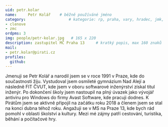 ```yaml
---
uid: petr.kolar
name:     Petr Kolář 	# běžně používáné jméno
category:                 	# kategorie: rp, praha, vary, hradec, jmk, senat  
- clenove
- zmc
ordpms: 3
img: people/petr-kolar.jpg   # 165 x 220
description: zastupitel MČ Praha 13    	# kratký popis, max 160 znaků
mail:
- petr.kolar@pirati.cz
profiles:
  github:		  
---
```


Jmenuji se Petr Kolář a narodil jsem se v roce 1991 v Praze, kde do součastnosti žiju. 
Vystudoval jsem osmileté gymnázium Nad Alejí a následně FIT ČVUT, kde jsem v oboru softwarové inženýrství získal titul inženýr. Po dokončení školy jsem nastoupil na plný úvazek jako vývojář antiviru pro Windows do firmy Avast Software, kde pracuji dodnes. 
K Pirátům jsem se aktivně připojil na začátku roku 2018 a členem jsem se stal na konci dubna téhož roku. Angažuji se v MS na Praze 13, kde bych rád pomohl v oblasti školství a kultury. 
Mezi mé zájmy patří cestování, turistika, běhání a počítačové hry.
